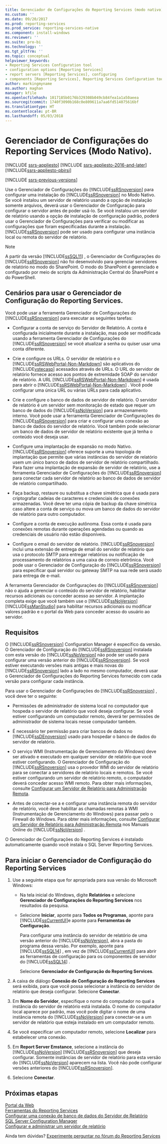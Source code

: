 ```yaml
---
title: Gerenciador de Configurações do Reporting Services (modo nativo) | Microsoft Docs
ms.custom: ''
ms.date: 09/20/2017
ms.prod: reporting-services
ms.prod_service: reporting-services-native
ms.component: install-windows
ms.reviewer: ''
ms.suite: pro-bi
ms.technology: ''
ms.tgt_pltfrm: ''
ms.topic: conceptual
helpviewer_keywords:
- Reporting Services Configuration tool
- configuration options [Reporting Services]
- report servers [Reporting Services], configuring
- components [Reporting Services], Reporting Services Configuration tool
author: markingmyname
ms.author: maghan
manager: kfile
ms.openlocfilehash: 1017185b0176b329308b049cb84fea1a1a50aeea
ms.sourcegitcommit: 1740f3090b168c0e809611a7aa6fd514075616bf
ms.translationtype: HT
ms.contentlocale: pt-BR
ms.lasthandoff: 05/03/2018
---
```

# <a name="reporting-services-configuration-manager-native-mode"></a>Gerenciador de Configurações do Reporting Services (Modo Nativo).

[!INCLUDE [ssrs-appliesto](../../includes/ssrs-appliesto.md)] [!INCLUDE [ssrs-appliesto-2016-and-later](../../includes/ssrs-appliesto-2016-and-later.md)] [!INCLUDE[ssrs-appliesto-pbirsi](../../includes/ssrs-appliesto-pbirs.md)]

[!INCLUDE [ssrs-previous-versions](../../includes/ssrs-previous-versions.md)]

Use o Gerenciador de Configurações do [!INCLUDE[ssRSnoversion](../../includes/ssrsnoversion-md.md)] para configurar uma instalação do [!INCLUDE[ssRSnoversion](../../includes/ssrsnoversion-md.md)] no Modo Nativo. Se você instalou um servidor de relatório usando a opção de instalação somente arquivos, deverá usar o Gerenciador de Configuração para configurar o servidor antes de poder usá-lo. Se você instalou um servidor de relatório usando a opção de instalação de configuração padrão, poderá usar o Gerenciador de Configurações para verificar ou modificar as configurações que foram especificadas durante a instalação. [!INCLUDE[ssRSnoversion](../../includes/ssrsnoversion-md.md)] pode ser usado para configurar uma instância local ou remota do servidor de relatório.

> [!NOTE]
> A partir da versão [!INCLUDE[ssSQL11](../../includes/sssql11-md.md)] , o Gerenciador de Configurações do [!INCLUDE[ssRSnoversion](../../includes/ssrsnoversion-md.md)] não foi desenvolvido para gerenciar servidores de relatório no modo do SharePoint. O modo do SharePoint é gerenciado e configurado por meio de scripts da Administração Central do SharePoint e do PowerShell.  
  
##  <a name="bkmk_scenarios"></a> Cenários para usar o Gerenciador de Configuração do Reporting Services.  
 Você pode usar a ferramenta Gerenciador de Configurações do [!INCLUDE[ssRSnoversion](../../includes/ssrsnoversion-md.md)] para executar as seguintes tarefas:  
  
-   Configurar a conta de serviço do Servidor de Relatório. A conta é configurada inicialmente durante a instalação, mas pode ser modificada usando a ferramenta Gerenciador de Configurações do [!INCLUDE[ssRSnoversion](../../includes/ssrsnoversion-md.md)] se você atualizar a senha ou quiser usar uma conta diferente.  
  
-   Crie e configure os URLs. O servidor de relatório e o [!INCLUDE[ssRSWebPortal-Non-Markdown](../../includes/ssrswebportal-non-markdown-md.md)] são aplicativos do [!INCLUDE[vstecasp](../../includes/vstecasp-md.md)] acessados através de URLs. O URL do servidor de relatório fornece acesso aos pontos de extremidade SOAP do servidor de relatório. A URL [!INCLUDE[ssRSWebPortal-Non-Markdown](../../includes/ssrswebportal-non-markdown-md.md)] é usada para abrir o [!INCLUDE[ssRSWebPortal-Non-Markdown](../../includes/ssrswebportal-non-markdown-md.md)] . Você pode configurar uma única URL ou várias URLs para cada aplicativo.  
  
-   Crie e configure o banco de dados de servidor de relatório. O servidor de relatório é um servidor sem monitoração de estado que requer um banco de dados do [!INCLUDE[ssNoVersion](../../includes/ssnoversion-md.md)] para armazenamento interno. Você pode usar a ferramenta Gerenciador de Configurações do [!INCLUDE[ssRSnoversion](../../includes/ssrsnoversion-md.md)] para criar e configurar uma conexão ao banco de dados do servidor de relatório. Você também pode selecionar um banco de dados de servidor de relatório existente que já tenha o conteúdo você deseja usar.  
  
-   Configure uma implantação de expansão no modo Nativo. [!INCLUDE[ssRSnoversion](../../includes/ssrsnoversion-md.md)] oferece suporte a uma topologia de implantação que permite que várias instâncias do servidor de relatório usem um único banco de dados de servidor de relatório compartilhado. Para fazer uma implantação de expansão de servidor de relatório, use a ferramenta Gerenciador de Configurações do [!INCLUDE[ssRSnoversion](../../includes/ssrsnoversion-md.md)] para conectar cada servidor de relatório ao banco de dados de servidor de relatório compartilhado.  
  
-   Faça backup, restaure ou substitua a chave simétrica que é usada para criptografar cadeias de caracteres e credenciais de conexões armazenadas. Você deve ter uma cópia de backup da chave simétrica caso altere a conta de serviço ou mova um banco de dados do servidor de relatório para outro computador.  
  
-   Configure a conta de execução autônoma. Essa conta é usada para conexões remotas durante operações agendadas ou quando as credenciais de usuário não estão disponíveis.  
  
-   Configure o email do servidor de relatório. [!INCLUDE[ssRSnoversion](../../includes/ssrsnoversion-md.md)] inclui uma extensão de entrega de email do servidor de relatório que usa o protocolo SMTP para entregar relatórios ou notificação de processamento de relatórios a uma caixa de correio eletrônica. Você pode usar o Gerenciador de Configuração do [!INCLUDE[ssRSnoversion](../../includes/ssrsnoversion-md.md)] para especificar qual servidor ou gateway SMTP na sua rede será usado para entrega de e-mail.  
  
 A ferramenta Gerenciador de Configurações do [!INCLUDE[ssRSnoversion](../../includes/ssrsnoversion-md.md)] não o ajuda a gerenciar o conteúdo do servidor de relatório, habilitar recursos adicionais ou conceder acesso ao servidor. A implantação completa exige que você também use o [!INCLUDE[ssNoVersion](../../includes/ssnoversion-md.md)] [!INCLUDE[ssManStudio](../../includes/ssmanstudio-md.md)] para habilitar recursos adicionais ou modificar valores padrão e o portal da Web para conceder acesso do usuário ao servidor.

##  <a name="bkmk_requirements"></a> Requisitos

O [!INCLUDE[ssRSnoversion](../../includes/ssrsnoversion-md.md)] Configuration Manager é específico da versão. O Gerenciador de Configuração do [!INCLUDE[ssRSnoversion](../../includes/ssrsnoversion-md.md)] instalada com esta versão do [!INCLUDE[ssNoVersion](../../includes/ssnoversion-md.md)] não pode ser usado para configurar uma versão anterior do [!INCLUDE[ssRSnoversion](../../includes/ssrsnoversion-md.md)]. Se você estiver executando versões mais antigas e mais novas do [!INCLUDE[ssRSnoversion](../../includes/ssrsnoversion-md.md)] lado a lado no mesmo computador, deverá usar o Gerenciador de Configurações do Reporting Services fornecido com cada versão para configurar cada instância.  

Para usar o Gerenciador de Configurações do [!INCLUDE[ssRSnoversion](../../includes/ssrsnoversion-md.md)] , você deve ter o seguinte:

- Permissões de administrador de sistema local no computador que hospeda o servidor de relatório que você deseja configurar. Se você estiver configurando um computador remoto, deverá ter permissões de administrador de sistema locais nesse computador também.

- É necessário ter permissão para criar bancos de dados no [!INCLUDE[ssDEnoversion](../../includes/ssdenoversion-md.md)] usado para hospedar o banco de dados do servidor de relatório.

- O serviço WMI (Instrumentação de Gerenciamento do Windows) deve ser ativado e executado em qualquer servidor de relatório que você estiver configurando. O Gerenciador de Configuração do [!INCLUDE[ssRSnoversion](../../includes/ssrsnoversion-md.md)] usa o provedor WMI do servidor de relatório para se conectar a servidores de relatório locais e remotos. Se você estiver configurando um servidor de relatório remoto, o computador deverá conceder acesso WMI remoto. Para obter mais informações, consulte [Configurar um Servidor de Relatório para Administração Remota](../../reporting-services/report-server/configure-a-report-server-for-remote-administration.md).  

- Antes de conectar-se a e configurar uma instância remota do servidor de relatório, você deve habilitar as chamadas remotas à WMI (Instrumentação de Gerenciamento do Windows) para passar pelo o Firewall do Windows. Para obter mais informações, consulte [Configurar um Servidor de Relatório para Administração Remota](../../reporting-services/report-server/configure-a-report-server-for-remote-administration.md) nos Manuais Online do [!INCLUDE[ssNoVersion](../../includes/ssnoversion-md.md)] .

O Gerenciador de Configurações do Reporting Services é instalado automaticamente quando você instala o SQL Server Reporting Services.

##  <a name="bkmk_start_configuration_manager"></a> Para iniciar o Gerenciador de Configuração do Reporting Services

1.  Use a seguinte etapa que for apropriada para sua versão do Microsoft Windows:

    - Na tela inicial do Windows, digite **Relatórios** e selecione **Gerenciador de Configurações do Reporting Services** nos resultados da pesquisa.

    - Selecione **Iniciar**, aponte para **Todos os Programas**, aponte para [!INCLUDE[ssCurrentUI](../../includes/sscurrentui-md.md)]e aponte para **Ferramentas de Configuração**.

         Para configurar uma instância do servidor de relatório de uma versão anterior do [!INCLUDE[ssNoVersion](../../includes/ssnoversion-md.md)], abra a pasta do programa dessa versão. Por exemplo, aponte para [!INCLUDE[ssSQL14](../../includes/sssql14-md.md)] , em vez de [!INCLUDE[ssCurrentUI](../../includes/sscurrentui-md.md)] para abrir as ferramentas de configuração para os componentes de servidor do [!INCLUDE[ssSQL14](../../includes/sssql14-md.md)] .

         Selecione **Gerenciador de Configuração do Reporting Services**.

2. A caixa de diálogo **Conexão de Configuração do Reporting Services** será exibida, para que você possa selecionar a instância do servidor de relatório que deseja configurar. Selecione **Conectar**.

3. Em **Nome do Servidor**, especifique o nome do computador no qual a instância do servidor de relatório está instalada. O nome do computador local aparece por padrão, mas você pode digitar o nome de uma instância remota do [!INCLUDE[ssNoVersion](../../includes/ssnoversion-md.md)] para conectar-se a um servidor de relatório que esteja instalado em um computador remoto.

4. Se você especificar um computador remoto, selecione **Localizar** para estabelecer uma conexão.

5. Em **Report Server Emstance**, selecione a instância do [!INCLUDE[ssNoVersion](../../includes/ssnoversion-md.md)] [!INCLUDE[ssRSnoversion](../../includes/ssrsnoversion-md.md)] que deseja configurar. Somente instâncias de servidor de relatório para esta versão do [!INCLUDE[ssNoVersion](../../includes/ssnoversion-md.md)] aparecem na lista. Você não pode configurar versões anteriores do [!INCLUDE[ssRSnoversion](../../includes/ssrsnoversion-md.md)].

6. Selecione **Conectar**.

## <a name="next-steps"></a>Próximas etapas

[Portal da Web](../../reporting-services/web-portal-ssrs-native-mode.md)   
[Ferramentas do Reporting Services](../../reporting-services/tools/reporting-services-tools.md)   
[Configurar uma conexão de banco de dados do Servidor de Relatório](../../reporting-services/install-windows/configure-a-report-server-database-connection-ssrs-configuration-manager.md)   
[SQL Server Configuration Manager](../../relational-databases/sql-server-configuration-manager.md)   
[Configurar e administrar um servidor de relatório](../../reporting-services/report-server/configure-and-administer-a-report-server-ssrs-native-mode.md)  

Ainda tem dúvidas? [Experimente perguntar no fórum do Reporting Services](http://go.microsoft.com/fwlink/?LinkId=620231)
